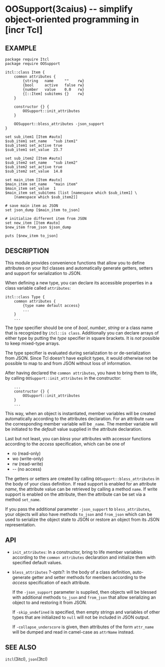 OOSupport(3caius) -- simplify object-oriented programming in [incr Tcl]
==============================================================================

## EXAMPLE

    package require Itcl
    package require OOSupport

    itcl::class Item {
        common attributes {
            {string   name     ""    rw}
            {bool     active   false rw}
            {number   value    0.0   rw}
            {[::Item] subitems {}    rw}
        }

        constructor {} {
            OOSupport::init_attributes
        }

        OOSupport::bless_attributes -json_support
    }

    set sub_item1 [Item #auto]
    $sub_item1 set_name   "sub item1"
    $sub_item1 set_active true
    $sub_item1 set_value  23.7

    set sub_item2 [Item #auto]
    $sub_item2 set_name   "sub item2"
    $sub_item2 set_active true
    $sub_item2 set_value  14.8

    set main_item [Item #auto]
    $main_item set_name   "main item"
    $main_item set_value  1
    $main_item set_subitems [list [namespace which $sub_item1] \
        [namespace which $sub_item2]]

    # save main item as JSON
    set json_dump [$main_item to_json]

    # initialize different item from JSON
    set new_item [Item #auto]
    $new_item from_json $json_dump

    puts [$new_item to_json]

## DESCRIPTION

This module provides convenience functions that allow you to define attributes
on your Itcl classes and automatically generate getters, setters and support
for serialization to JSON.

When defining a new type, you can declare its accessible properties in a class
variable called `attributes`:

    itcl::class Type {
        common attributes {
            {type name default access}
            ...
        }
        ...

The *type* specifier should be one of *bool*, *number*, *string* or a class
name that is recognized by `itcl::is class`. Additionally you can declare arrays
of either type by putting the *type* specifier in square brackets. It is *not*
possible to keep mixed-type arrays.

The type specifier is evaluated during serialization to or de-serialization
from JSON. Since Tcl doesn't have explicit types, it would otherwise not be
possible to map to and from JSON without loss of information.

After having declared the `common attributes`, you have to bring them to life,
by calling `OOSupport::init_attributes` in the constructor:

        ...
        constructor {} {
            OOSupport::init_attributes
        }
        ...

This way, when an object is instantiated, member variables will be created
automatically according to the attributes declaration. For an attribute `name`
the corresponding member variable will be `_name`. The member variable will be
initiated to the *default* value supplied in the attribute declaration.

Last but not least, you can *bless* your attributes with accessor functions
according to the *access* specification, which can be one of

* ro (read-only)
* wo (write-only)
* rw (read-write)
* -- (no access)

The getters or setters are created by calling `OOSupport::bless_attributes`
in the body of your class definition. If read support is enabled for an
attribute *name*, the attribute value can be retrieved by calling a method
`name`. If write support is enabled on the attribute, then the attribute
can be set via a method `set_name`.

If you pass the additional parameter `-json_support` to `bless_attributes`,
your objects will also have methods `to_json` and `from_json` which can be
used to serialize the object state to JSON or restore an object from its
JSON representation.

## API

* `init_attributes`:
  In a constructor, bring to life member variables according to the
  `common attributes` declaration and initialize them with specified default
  values.

* `bless_attributes` ?*-opts*?:
  In the body of a class definition, auto-generate getter and setter methods
  for members according to the *access* specification of each attribute.

  If the `-json_support` parameter is supplied, then objects will be blessed
  with additional methods `to_json` and `from_json` that allow serializing an
  object to and restoring it from JSON.
  
  If `-skip_undefined` is specified, then empty strings and variables of
  other types that are initialized to `null` will not be included in JSON output.
  
  If `-collapse_underscore` is given, then attributes of the form `attr_name`
  will be dumped and read in camel-case as `attrName` instead.

## SEE ALSO

`itcl`(3itcl), `json`(3tcl)

